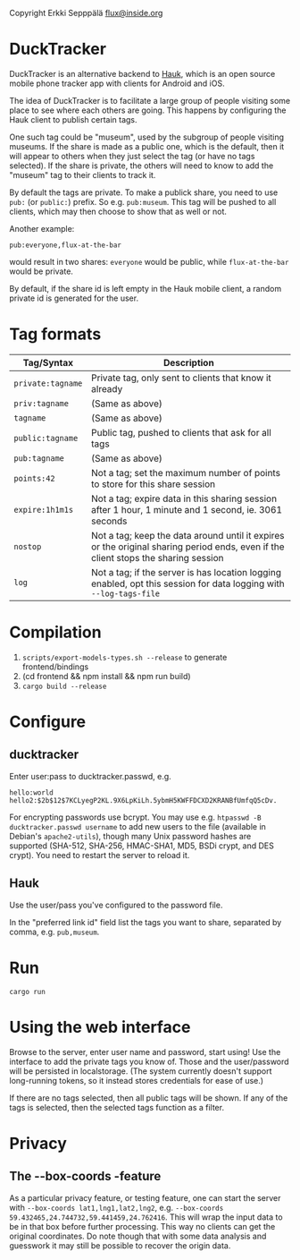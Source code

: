 Copyright Erkki Sepppälä <flux@inside.org>

# DuckTracker

DuckTracker is an alternative backend to
[Hauk](https://github.com/bilde2910/Hauk), which is an open source
mobile phone tracker app with clients for Android and iOS.

The idea of DuckTracker is to facilitate a large group of people
visiting some place to see where each others are going. This happens
by configuring the Hauk client to publish certain tags.

One such tag could be "museum", used by the subgroup of people
visiting museums. If the share is made as a public one, which is the
default, then it will appear to others when they just select the tag
(or have no tags selected).  If the share is private, the others will
need to know to add the "museum" tag to their clients to track it.

By default the tags are private. To make a publick share, you need to
use `pub:` (or `public:`) prefix. So e.g. `pub:museum`. This tag will
be pushed to all clients, which may then choose to show that as well
or not.

Another example:

`pub:everyone,flux-at-the-bar`

would result in two shares: `everyone` would be public, while
`flux-at-the-bar` would be private.

By default, if the share id is left empty in the Hauk mobile client, a
random private id is generated for the user.

# Tag formats

| Tag/Syntax        | Description                                                                                                                        |
|-------------------|------------------------------------------------------------------------------------------------------------------------------------|
| `private:tagname` | Private tag, only sent to clients that know it already                                                                             |
| `priv:tagname`    | (Same as above)                                                                                                                    |
| `tagname`         | (Same as above)                                                                                                                    |
| `public:tagname`  | Public tag, pushed to clients that ask for all tags                                                                                |
| `pub:tagname`     | (Same as above)                                                                                                                    |
| `points:42`       | Not a tag; set the maximum number of points to store for this share session                                                        |
| `expire:1h1m1s`   | Not a tag; expire data in this sharing session after 1 hour, 1 minute and 1 second, ie. 3061 seconds                               |
| `nostop`          | Not a tag; keep the data around until it expires or the original sharing period ends, even if the client stops the sharing session |
| `log`             | Not a tag; if the server is has location logging enabled, opt this session for data logging with `--log-tags-file`                 |

# Compilation

1) `scripts/export-models-types.sh --release` to generate frontend/bindings
2) (cd frontend && npm install && npm run build)
3) `cargo build --release`

# Configure

## ducktracker
Enter user:pass to ducktracker.passwd, e.g.

```
hello:world
hello2:$2b$12$7KCLyegP2KL.9X6LpKiLh.5ybmH5KWFFDCXD2KRANBfUmfqQ5cDv.
```

For encrypting passwords use bcrypt. You may use e.g. `htpasswd -B
ducktracker.passwd username` to add new users to the file (available
in Debian's `apache2-utils`), though many Unix password hashes are
supported (SHA-512, SHA-256, HMAC-SHA1, MD5, BSDi crypt, and DES
crypt). You need to restart the server to reload it.

## Hauk

Use the user/pass you've configured to the password file.

In the "preferred link id" field list the tags you want to share,
separated by comma, e.g. `pub,museum`.

# Run

`cargo run`

# Using the web interface

Browse to the server, enter user name and password, start using! Use
the interface to add the private tags you know of. Those and the
user/password will be persisted in localstorage. (The system currently
doesn't support long-running tokens, so it instead stores credentials
for ease of use.)

If there are no tags selected, then all public tags will be shown. If
any of the tags is selected, then the selected tags function as a
filter.

# Privacy

## The --box-coords -feature

As a particular privacy feature, or testing feature, one can start the
server with `--box-coords lat1,lng1,lat2,lng2`, e.g. `--box-coords
59.432465,24.744732,59.441459,24.762416`. This will wrap the input
data to be in that box before further processing. This way no clients
can get the original coordinates. Do note though that with some data
analysis and guesswork it may still be possible to recover the origin
data.
